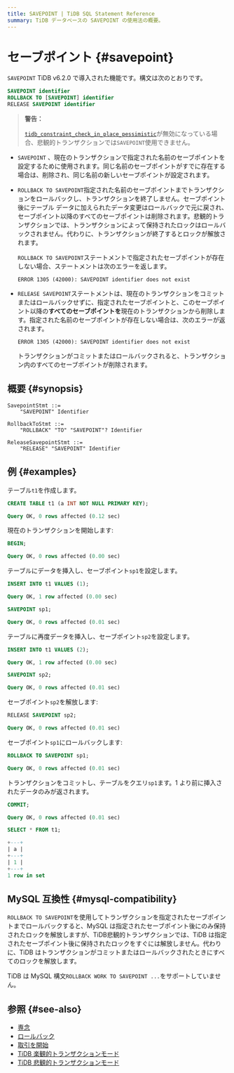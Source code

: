 ```yaml
---
title: SAVEPOINT | TiDB SQL Statement Reference
summary: TiDB データベースの SAVEPOINT の使用法の概要。
---
```


# セーブポイント {#savepoint}

`SAVEPOINT` TiDB v6.2.0 で導入された機能です。構文は次のとおりです。

```sql
SAVEPOINT identifier
ROLLBACK TO [SAVEPOINT] identifier
RELEASE SAVEPOINT identifier
```

> **警告：**
>
> [`tidb_constraint_check_in_place_pessimistic`](/system-variables.md#tidb_constraint_check_in_place_pessimistic-new-in-v630)が無効になっている場合、悲観的トランザクションでは`SAVEPOINT`使用できません。

-   `SAVEPOINT` 、現在のトランザクションで指定された名前のセーブポイントを設定するために使用されます。同じ名前のセーブポイントがすでに存在する場合は、削除され、同じ名前の新しいセーブポイントが設定されます。

-   `ROLLBACK TO SAVEPOINT`指定された名前のセーブポイントまでトランザクションをロールバックし、トランザクションを終了しません。セーブポイント後にテーブル データに加えられたデータ変更はロールバックで元に戻され、セーブポイント以降のすべてのセーブポイントは削除されます。悲観的トランザクションでは、トランザクションによって保持されたロックはロールバックされません。代わりに、トランザクションが終了するとロックが解放されます。

    `ROLLBACK TO SAVEPOINT`ステートメントで指定されたセーブポイントが存在しない場合、ステートメントは次のエラーを返します。

        ERROR 1305 (42000): SAVEPOINT identifier does not exist

-   `RELEASE SAVEPOINT`ステートメントは、現在のトランザクションをコミットまたはロールバックせずに、指定されたセーブポイントと、このセーブポイント以降の**すべてのセーブポイントを**現在のトランザクションから削除します。指定された名前のセーブポイントが存在しない場合は、次のエラーが返されます。

        ERROR 1305 (42000): SAVEPOINT identifier does not exist

    トランザクションがコミットまたはロールバックされると、トランザクション内のすべてのセーブポイントが削除されます。

## 概要 {#synopsis}

```ebnf+diagram
SavepointStmt ::=
    "SAVEPOINT" Identifier

RollbackToStmt ::=
    "ROLLBACK" "TO" "SAVEPOINT"? Identifier

ReleaseSavepointStmt ::=
    "RELEASE" "SAVEPOINT" Identifier
```

## 例 {#examples}

テーブル`t1`を作成します。

```sql
CREATE TABLE t1 (a INT NOT NULL PRIMARY KEY);
```

```sql
Query OK, 0 rows affected (0.12 sec)
```

現在のトランザクションを開始します:

```sql
BEGIN;
```

```sql
Query OK, 0 rows affected (0.00 sec)
```

テーブルにデータを挿入し、セーブポイント`sp1`を設定します。

```sql
INSERT INTO t1 VALUES (1);
```

```sql
Query OK, 1 row affected (0.00 sec)
```

```sql
SAVEPOINT sp1;
```

```sql
Query OK, 0 rows affected (0.01 sec)
```

テーブルに再度データを挿入し、セーブポイント`sp2`を設定します。

```sql
INSERT INTO t1 VALUES (2);
```

```sql
Query OK, 1 row affected (0.00 sec)
```

```sql
SAVEPOINT sp2;
```

```sql
Query OK, 0 rows affected (0.01 sec)
```

セーブポイント`sp2`を解放します:

```sql
RELEASE SAVEPOINT sp2;
```

```sql
Query OK, 0 rows affected (0.01 sec)
```

セーブポイント`sp1`にロールバックします:

```sql
ROLLBACK TO SAVEPOINT sp1;
```

```sql
Query OK, 0 rows affected (0.01 sec)
```

トランザクションをコミットし、テーブルをクエリ`sp1`ます。1 より前に挿入されたデータのみが返されます。

```sql
COMMIT;
```

```sql
Query OK, 0 rows affected (0.01 sec)
```

```sql
SELECT * FROM t1;
```

```sql
+---+
| a |
+---+
| 1 |
+---+
1 row in set
```

## MySQL 互換性 {#mysql-compatibility}

`ROLLBACK TO SAVEPOINT`を使用してトランザクションを指定されたセーブポイントまでロールバックすると、MySQL は指定されたセーブポイント後にのみ保持されたロックを解放しますが、TiDB悲観的トランザクションでは、TiDB は指定されたセーブポイント後に保持されたロックをすぐには解放しません。代わりに、TiDB はトランザクションがコミットまたはロールバックされたときにすべてのロックを解放します。

TiDB は MySQL 構文`ROLLBACK WORK TO SAVEPOINT ...`をサポートしていません。

## 参照 {#see-also}

-   [専念](/sql-statements/sql-statement-commit.md)
-   [ロールバック](/sql-statements/sql-statement-rollback.md)
-   [取引を開始](/sql-statements/sql-statement-start-transaction.md)
-   [TiDB 楽観的トランザクションモード](/optimistic-transaction.md)
-   [TiDB 悲観的トランザクションモード](/pessimistic-transaction.md)
